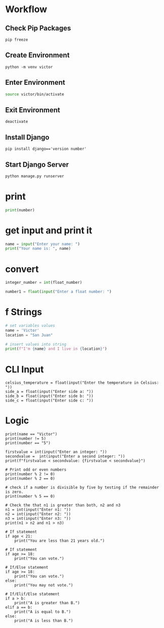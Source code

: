 # Workflow
## Check Pip Packages
```
pip freeze
```

## Create Environment
```
python -m venv victor
```

## Enter Environment
```bash
source victor/bin/activate
```

## Exit Environment
```
deactivate
```

## Install Django
```
pip install django=='version number'
```

## Start Django Server
```bash
python manage.py runserver
```

# print
```python
print(number)
```

# get input and print it
```python
name = input("Enter your name: ")
print("Your name is: ", name)
```

# convert
```python
integer_number = int(float_number)
```

```python
number1 = float(input("Enter a float number: ")
```

# f Strings
```python
# set variables values
name = 'Victor'
location = "San Juan"

# insert values into string
print(f"I'm {name} and I live in {location}")
```

# CLI Input
```
celsius_temperature = float(input("Enter the temperature in Celsius: "))
side_a = float(input("Enter side a: "))
side_b = float(input("Enter side b: "))
side_c = float(input("Enter side c: "))
```

# Logic
```
print(name == "Victor")
print(number != 5)
print(number == "5")

firstvalue = int(input("Enter an integer: "))
secondvalue =  int(input("Enter a second integer: "))
print(f"firstvalue < secondvalue: {firstvalue < secondvalue}")

# Print odd or even numbers
print(number % 2 != 0)
print(number % 2 == 0)

# check if a number is divisible by five by testing if the remainder is zero.
print(number % 5 == 0)

# Check the that n1 is greater than both, n2 and n3
n1 = int(input("Enter n1: "))
n2 = int(input("Enter n2: "))
n3 = int(input("Enter n3: "))
print(n1 > n2 and n1 > n3)

# If statement
if age < 21:
    print("You are less than 21 years old.")

# If statement
if age >= 18:
    print("You can vote.")

# If/Else statement
if age >= 18:
    print("You can vote.")
else:
    print("You may not vote.")

# If/Elif/Else statement
if a > b:
    print("A is greater than B.")
elif a == b:
    print("A is equal to B.")
else:
    print("A is less than B.")
```

